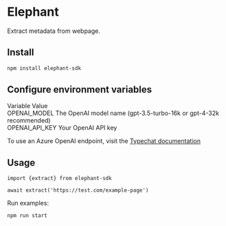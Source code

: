 # Elephant
Extract metadata from webpage.

## Install
```bash
npm install elephant-sdk
```

## Configure environment variables
Variable	      Value  
OPENAI_MODEL    The OpenAI model name (gpt-3.5-turbo-16k or gpt-4-32k recommended)  
OPENAI_API_KEY	Your OpenAI API key  

To use an Azure OpenAI endpoint, visit the [Typechat documentation](https://microsoft.github.io/TypeChat/docs/examples/)

## Usage

```
import {extract} from elephant-sdk

await extract('https://test.com/example-page')
```

Run examples:
```bash
npm run start
```